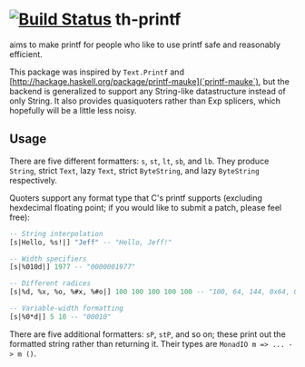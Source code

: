 [![Build Status](https://travis-ci.org/joelteon/th-printf.png)](https://travis-ci.org/joelteon/th-printf)
th-printf
=========
aims to make printf for people who like to use printf safe and reasonably efficient.

This package was inspired by `Text.Printf` and [http://hackage.haskell.org/package/printf-mauke](`printf-mauke`),
but the backend is generalized to support any String-like datastructure instead of only String. It also provides
quasiquoters rather than Exp splicers, which hopefully will be a little less noisy.

Usage
-----

There are five different formatters: `s`, `st`, `lt`, `sb`, and `lb`. They produce `String`, strict `Text`, lazy
`Text`, strict `ByteString`, and lazy `ByteString` respectively.

Quoters support any format type that C's printf supports (excluding hexdecimal floating point; if you would like to
submit a patch, please feel free):

``` haskell
-- String interpolation
[s|Hello, %s!|] "Jeff" -- "Hello, Jeff!"

-- Width specifiers
[s|%010d|] 1977 -- "0000001977"

-- Different radices
[s|%d, %x, %o, %#x, %#o|] 100 100 100 100 100 -- "100, 64, 144, 0x64, 0144"

-- Variable-width formatting
[s|%0*d|] 5 10 -- "00010"
```

There are five additional formatters: `sP`, `stP`, and so on; these print out the formatted string rather than returning
it. Their types are `MonadIO m => ... -> m ()`.
